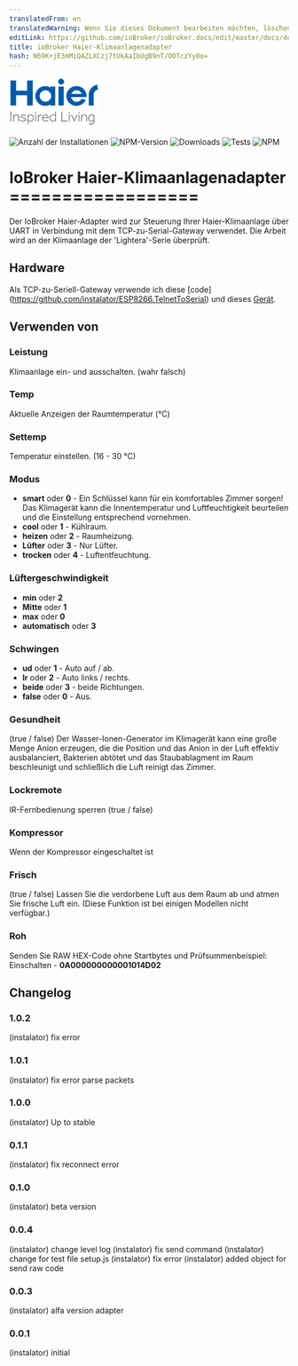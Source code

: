 ```yaml
---
translatedFrom: en
translatedWarning: Wenn Sie dieses Dokument bearbeiten möchten, löschen Sie bitte das Feld "translationsFrom". Andernfalls wird dieses Dokument automatisch erneut übersetzt
editLink: https://github.com/ioBroker/ioBroker.docs/edit/master/docs/de/adapterref/iobroker.haier/README.md
title: ioBroker Haier-Klimaanlagenadapter
hash: N69K+jE3mMiQAZLXCzj7tUkAaIbUgB9nT/OOTczYy0o=
---
```

![Logo](../../../en/adapterref/iobroker.haier/admin/haier_admin.png)

![Anzahl der Installationen](http://iobroker.live/badges/haier-stable.svg)
![NPM-Version](http://img.shields.io/npm/v/iobroker.haier.svg)
![Downloads](https://img.shields.io/npm/dm/iobroker.haier.svg)
![Tests](http://img.shields.io/travis/instalator/ioBroker.haier/master.svg)
![NPM](https://nodei.co/npm/iobroker.haier.png?downloads=true)

# IoBroker Haier-Klimaanlagenadapter ==================
Der IoBroker Haier-Adapter wird zur Steuerung Ihrer Haier-Klimaanlage über UART in Verbindung mit dem TCP-zu-Serial-Gateway verwendet.
Die Arbeit wird an der Klimaanlage der 'Lightera'-Serie überprüft.

## Hardware
Als TCP-zu-Seriell-Gateway verwende ich diese [code] (https://github.com/instalator/ESP8266.TelnetToSerial) und dieses [Gerät](https://blog.instalator.ru/archives/433).

## Verwenden von
### Leistung
Klimaanlage ein- und ausschalten. (wahr falsch)

### Temp
Aktuelle Anzeigen der Raumtemperatur (°C)

### Settemp
Temperatur einstellen. (16 - 30 °C)

### Modus
* **smart** oder **0** - Ein Schlüssel kann für ein komfortables Zimmer sorgen! Das Klimagerät kann die Innentemperatur und Luftfeuchtigkeit beurteilen und die Einstellung entsprechend vornehmen.
* **cool** oder **1** - Kühlraum.
* **heizen** oder **2** - Raumheizung.
* **Lüfter** oder **3** - Nur Lüfter.
* **trocken** oder **4** - Luftentfeuchtung.

### Lüftergeschwindigkeit
* **min** oder **2**
* **Mitte** oder **1**
* **max** oder **0**
* **automatisch** oder **3**

### Schwingen
* **ud** oder **1** - Auto auf / ab.
* **lr** oder **2** - Auto links / rechts.
* **beide** oder **3** - beide Richtungen.
* **false** oder **0** - Aus.

### Gesundheit
(true / false) Der Wasser-Ionen-Generator im Klimagerät kann eine große Menge Anion erzeugen, die die Position und das Anion in der Luft effektiv ausbalanciert, Bakterien abtötet und das Staubablagment im Raum beschleunigt und schließlich die Luft reinigt das Zimmer.

### Lockremote
IR-Fernbedienung sperren (true / false)

### Kompressor
Wenn der Kompressor eingeschaltet ist

### Frisch
(true / false) Lassen Sie die verdorbene Luft aus dem Raum ab und atmen Sie frische Luft ein.
(Diese Funktion ist bei einigen Modellen nicht verfügbar.)

### Roh
Senden Sie RAW HEX-Code ohne Startbytes und Prüfsummenbeispiel: Einschalten - **0A000000000001014D02**

## Changelog

### 1.0.2
   (instalator) fix error

### 1.0.1
   (instalator) fix error parse packets

### 1.0.0
   (instalator) Up to stable

### 0.1.1
   (instalator) fix reconnect error

### 0.1.0
   (instalator) beta version

### 0.0.4
  (instalator) change level log
  (instalator) fix send command
  (instalator) change for test file setup.js
  (instalator) fix error
  (instalator) added object for send raw code
  
### 0.0.3
  (instalator) alfa version adapter

### 0.0.1
  (instalator) initial